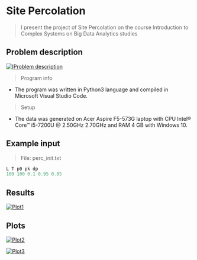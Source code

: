 # Site Percolation

> I present the project of Site Percolation on the course Introduction to Complex Systems on Big Data Analytics studies

## Problem description

[![IProblem description](https://raw.githubusercontent.com/matetuh/Site-Percolation/master/Description.JPG)]()

> Program info

- The program was written in Python3 language and compiled in Microsoft Visual Studio Code.

> Setup

- The data was generated on Acer Aspire F5-573G laptop with CPU Intel® Core™ i5-7200U @ 2.50GHz 2.70GHz and RAM 4 GB with Windows 10.

## Example input
> File: perc_init.txt
```python
L T p0 pk dp
100 100 0.1 0.95 0.05
```
## Results

[![Plot1](https://raw.githubusercontent.com/matetuh/Site-Percolation/master/Results1.JPG)]()

## Plots

[![Plot2](https://raw.githubusercontent.com/matetuh/Site-Percolation/master/Results2.JPG)]()

[![Plot3](https://raw.githubusercontent.com/matetuh/Site-Percolation/master/Results3.JPG)]()



